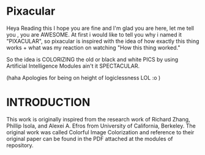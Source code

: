 # Pixacular
 
Heya Reading this I hope you are fine and I'm glad you are here, let me tell you , you are AWESOME. 
At first i would like to tell you why i named it "PIXACULAR", so pixacular is inspired with the idea of how exactly this thing works + what was my reaction on watching "How this thing worked."
 
So the idea is COLORIZING the old or black and white PICS by using Artificial Intelligence Modules ain't it SPECTACULAR.

(haha Apologies for being on height of logiclessness LOL :o )


# INTRODUCTION

This work is originally inspired from the research work of Richard Zhang, Phillip Isola, and Alexei A. Efros from University of California, Berkeley.
The original work was called Colorful Image Colorization and reference to their original paper can be found in the PDF attached at the modules of repository.

